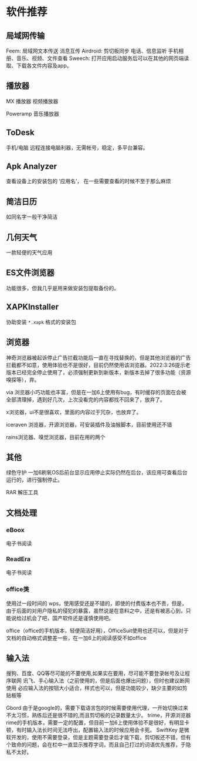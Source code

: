 # 软件推荐
## 局域网传输
Feem:
	局域网文本传送
	消息互传
Airdroid:
	剪切板同步
	电话、信息监听
	手机相册、音乐、视频、文件查看
Sweech:
	打开应用启动服务后可以在其他的网页端读取、下载各文件内容及app。


## 播放器 
MX 播放器
视频播放器

Poweramp
音乐播放器

## ToDesk
手机/电脑 远程连接电脑利器，无需帐号，稳定，多平台兼容。

## Apk Analyzer 
查看设备上的安装包的 ‘应用名’，
在一些需要查看的时候不至于那么麻烦

## 简洁日历
如同名字一般干净简洁

## 几何天气
一款轻便的天气应用

## ES文件浏览器
功能很多，但我几乎是用来做安装包提取备份的。

## XAPKInstaller 
协助安装 `*.xapk` 格式的安装包

## 浏览器
神奇浏览器被起诉停止广告拦截功能后一直在寻找替换的，但是其他浏览器的广告拦截都不如意，使用体验也不是很好，目前仍然使用该浏览器。2022:3:26提示老版本已经完全停止使用了，必须强制更新到新版本，新版本去掉了很多功能（资源嗅探等），弃。

via 浏览器小巧功能也丰富，但是在一加6上使用有bug，有时缓存的页面在会被全部清理掉，遇到好几次，上次没看完的内容都找不回来了，放弃了。

x浏览器，ui不是很喜欢，里面的内容过于冗杂，也放弃了。

iceraven 浏览器，开源浏览器，可安装插件及油猴脚本，目前使用还不错

rains浏览器、嗅觉浏览器，目前在用的两个

## 其他
绿色守护
一加6刷氧OS后前台显示应用停止实际仍然在后台，该应用可查看后台运行的，进行强制停止。

RAR
解压工具

## 文档处理
### eBoox
电子书阅读

### ReadEra
电子书阅读

### office类
使用过一段时间的 wps，使用感受还是不错的，即使的付费版本也不贵，但是，由于后面的对用户隐私的侵犯的暴露，虽然说是在意料之中，还是有被恶心到，只能说给过机会了吧，国产软件还是谨慎使用吧。

office（office的手机版本，轻便简洁好用），OfficeSuit使用也还可以，但是对于文档的自动格式调整差一些，在一加6上的阅读感受不如office


## 输入法
搜狗、百度、QQ等尽可能的不要使用,如果实在要用，尽可能不要登录帐号及让程序联网
讯飞、手心输入法（之前使用的，但是后面也爆出问题），但时也建议断网使用
必应输入法的按钮大小适合，样式也可以，但是功能较少，缺少主要的如剪贴板等

Gbord 由于是google的，需要下载语言包的时候需要使用代理，一开始切换过来不太习惯，熟练后还是很不错的,而且剪切板的记录数量太少。
trime，开源浏览器rime的手机版本，需要一定的配置，但目前一加6上使用体验不是很好，有明显卡顿，有时输入法长时间无法呼出，配置输入法的时候应用会卡死。
SwiftKey 是微软开发的，使用不需要登录，但是主题需要登录后才能下载，剪切板还不错，但有个致命的问题，会在栏中一直显示推荐字词，而且自己打过的词语优先推荐，于隐私不太好。
